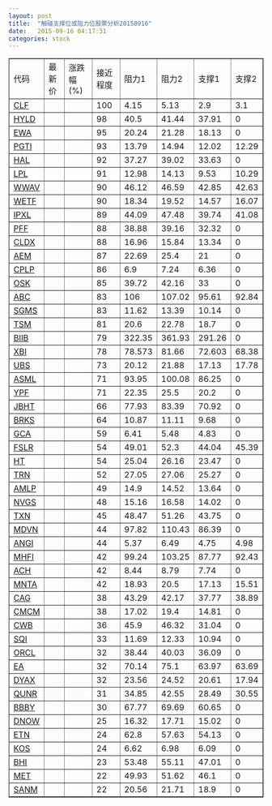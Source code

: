 ```yaml
---
layout: post
title:  "触碰支撑位或阻力位股票分析20150916"
date:   2015-09-16 04:17:31
categories: stock
---
```

<script type="text/javascript">
var stockList = []
stockList.push('gb_clf');
stockList.push('gb_hyld');
stockList.push('gb_ewa');
stockList.push('gb_pgti');
stockList.push('gb_hal');
stockList.push('gb_lpl');
stockList.push('gb_wwav');
stockList.push('gb_wetf');
stockList.push('gb_ipxl');
stockList.push('gb_pff');
stockList.push('gb_cldx');
stockList.push('gb_aem');
stockList.push('gb_cplp');
stockList.push('gb_osk');
stockList.push('gb_abc');
stockList.push('gb_sgms');
stockList.push('gb_tsm');
stockList.push('gb_biib');
stockList.push('gb_xbi');
stockList.push('gb_ubs');
stockList.push('gb_asml');
stockList.push('gb_ypf');
stockList.push('gb_jbht');
stockList.push('gb_brks');
stockList.push('gb_gca');
stockList.push('gb_fslr');
stockList.push('gb_ht');
stockList.push('gb_trn');
stockList.push('gb_amlp');
stockList.push('gb_nvgs');
stockList.push('gb_txn');
stockList.push('gb_mdvn');
stockList.push('gb_angi');
stockList.push('gb_mhfi');
stockList.push('gb_ach');
stockList.push('gb_mnta');
stockList.push('gb_cag');
stockList.push('gb_cmcm');
stockList.push('gb_cwb');
stockList.push('gb_sqi');
stockList.push('gb_orcl');
stockList.push('gb_ea');
stockList.push('gb_dyax');
stockList.push('gb_qunr');
stockList.push('gb_bbby');
stockList.push('gb_dnow');
stockList.push('gb_etn');
stockList.push('gb_kos');
stockList.push('gb_bhi');
stockList.push('gb_met');
stockList.push('gb_sanm');
</script>
<table border="1">
 <tr>
 <td>代码</td>
 <td>最新价</td>
 <td>涨跌幅(%)</td>
 <td>接近程度</td>
 <td>阻力1</td>
 <td>阻力2</td>
 <td>支撑1</td>
 <td>支撑2</td>
</tr>
  <tr id="clf" class="green">
  <td><a href="http://stock.finance.sina.com.cn/usstock/quotes/CLF.html" target="_blank">CLF</a></td><td></td><td></td><td>100</td><td>4.15</td><td>5.13</td><td>2.9</td><td>3.1</td></tr>
  <tr id="hyld" class="green">
  <td><a href="http://stock.finance.sina.com.cn/usstock/quotes/HYLD.html" target="_blank">HYLD</a></td><td></td><td></td><td>98</td><td>40.5</td><td>41.44</td><td>37.91</td><td>0</td></tr>
  <tr id="ewa" class="green">
  <td><a href="http://stock.finance.sina.com.cn/usstock/quotes/EWA.html" target="_blank">EWA</a></td><td></td><td></td><td>95</td><td>20.24</td><td>21.28</td><td>18.13</td><td>0</td></tr>
  <tr id="pgti" class="red">
  <td><a href="http://stock.finance.sina.com.cn/usstock/quotes/PGTI.html" target="_blank">PGTI</a></td><td></td><td></td><td>93</td><td>13.79</td><td>14.94</td><td>12.02</td><td>12.29</td></tr>
  <tr id="hal" class="red">
  <td><a href="http://stock.finance.sina.com.cn/usstock/quotes/HAL.html" target="_blank">HAL</a></td><td></td><td></td><td>92</td><td>37.27</td><td>39.02</td><td>33.63</td><td>0</td></tr>
  <tr id="lpl" class="green">
  <td><a href="http://stock.finance.sina.com.cn/usstock/quotes/LPL.html" target="_blank">LPL</a></td><td></td><td></td><td>91</td><td>12.98</td><td>14.13</td><td>9.53</td><td>10.29</td></tr>
  <tr id="wwav" class="red">
  <td><a href="http://stock.finance.sina.com.cn/usstock/quotes/WWAV.html" target="_blank">WWAV</a></td><td></td><td></td><td>90</td><td>46.12</td><td>46.59</td><td>42.85</td><td>42.63</td></tr>
  <tr id="wetf" class="red">
  <td><a href="http://stock.finance.sina.com.cn/usstock/quotes/WETF.html" target="_blank">WETF</a></td><td></td><td></td><td>90</td><td>18.34</td><td>19.52</td><td>14.57</td><td>16.07</td></tr>
  <tr id="ipxl" class="red">
  <td><a href="http://stock.finance.sina.com.cn/usstock/quotes/IPXL.html" target="_blank">IPXL</a></td><td></td><td></td><td>89</td><td>44.09</td><td>47.48</td><td>39.74</td><td>41.08</td></tr>
  <tr id="pff" class="red">
  <td><a href="http://stock.finance.sina.com.cn/usstock/quotes/PFF.html" target="_blank">PFF</a></td><td></td><td></td><td>88</td><td>38.88</td><td>39.16</td><td>32.32</td><td>0</td></tr>
  <tr id="cldx" class="red">
  <td><a href="http://stock.finance.sina.com.cn/usstock/quotes/CLDX.html" target="_blank">CLDX</a></td><td></td><td></td><td>88</td><td>16.96</td><td>15.84</td><td>13.34</td><td>0</td></tr>
  <tr id="aem" class="red">
  <td><a href="http://stock.finance.sina.com.cn/usstock/quotes/AEM.html" target="_blank">AEM</a></td><td></td><td></td><td>87</td><td>22.69</td><td>25.4</td><td>21</td><td>0</td></tr>
  <tr id="cplp" class="red">
  <td><a href="http://stock.finance.sina.com.cn/usstock/quotes/CPLP.html" target="_blank">CPLP</a></td><td></td><td></td><td>86</td><td>6.9</td><td>7.24</td><td>6.36</td><td>0</td></tr>
  <tr id="osk" class="red">
  <td><a href="http://stock.finance.sina.com.cn/usstock/quotes/OSK.html" target="_blank">OSK</a></td><td></td><td></td><td>85</td><td>39.72</td><td>42.16</td><td>33</td><td>0</td></tr>
  <tr id="abc" class="red">
  <td><a href="http://stock.finance.sina.com.cn/usstock/quotes/ABC.html" target="_blank">ABC</a></td><td></td><td></td><td>83</td><td>106</td><td>107.02</td><td>95.61</td><td>92.84</td></tr>
  <tr id="sgms" class="red">
  <td><a href="http://stock.finance.sina.com.cn/usstock/quotes/SGMS.html" target="_blank">SGMS</a></td><td></td><td></td><td>83</td><td>11.62</td><td>13.39</td><td>10.14</td><td>0</td></tr>
  <tr id="tsm" class="red">
  <td><a href="http://stock.finance.sina.com.cn/usstock/quotes/TSM.html" target="_blank">TSM</a></td><td></td><td></td><td>81</td><td>20.6</td><td>22.78</td><td>18.7</td><td>0</td></tr>
  <tr id="biib" class="red">
  <td><a href="http://stock.finance.sina.com.cn/usstock/quotes/BIIB.html" target="_blank">BIIB</a></td><td></td><td></td><td>79</td><td>322.35</td><td>361.93</td><td>291.26</td><td>0</td></tr>
  <tr id="xbi" class="red">
  <td><a href="http://stock.finance.sina.com.cn/usstock/quotes/XBI.html" target="_blank">XBI</a></td><td></td><td></td><td>78</td><td>78.573</td><td>81.66</td><td>72.603</td><td>68.38</td></tr>
  <tr id="ubs" class="green">
  <td><a href="http://stock.finance.sina.com.cn/usstock/quotes/UBS.html" target="_blank">UBS</a></td><td></td><td></td><td>73</td><td>20.12</td><td>21.88</td><td>17.13</td><td>17.78</td></tr>
  <tr id="asml" class="red">
  <td><a href="http://stock.finance.sina.com.cn/usstock/quotes/ASML.html" target="_blank">ASML</a></td><td></td><td></td><td>71</td><td>93.95</td><td>100.08</td><td>86.25</td><td>0</td></tr>
  <tr id="ypf" class="green">
  <td><a href="http://stock.finance.sina.com.cn/usstock/quotes/YPF.html" target="_blank">YPF</a></td><td></td><td></td><td>71</td><td>22.35</td><td>25.5</td><td>20.2</td><td>0</td></tr>
  <tr id="jbht" class="green">
  <td><a href="http://stock.finance.sina.com.cn/usstock/quotes/JBHT.html" target="_blank">JBHT</a></td><td></td><td></td><td>66</td><td>77.93</td><td>83.39</td><td>70.92</td><td>0</td></tr>
  <tr id="brks" class="red">
  <td><a href="http://stock.finance.sina.com.cn/usstock/quotes/BRKS.html" target="_blank">BRKS</a></td><td></td><td></td><td>64</td><td>10.87</td><td>11.11</td><td>9.68</td><td>0</td></tr>
  <tr id="gca" class="green">
  <td><a href="http://stock.finance.sina.com.cn/usstock/quotes/GCA.html" target="_blank">GCA</a></td><td></td><td></td><td>59</td><td>6.41</td><td>5.48</td><td>4.83</td><td>0</td></tr>
  <tr id="fslr" class="green">
  <td><a href="http://stock.finance.sina.com.cn/usstock/quotes/FSLR.html" target="_blank">FSLR</a></td><td></td><td></td><td>54</td><td>49.01</td><td>52.3</td><td>44.04</td><td>45.39</td></tr>
  <tr id="ht" class="green">
  <td><a href="http://stock.finance.sina.com.cn/usstock/quotes/HT.html" target="_blank">HT</a></td><td></td><td></td><td>54</td><td>25.04</td><td>26.16</td><td>23.47</td><td>0</td></tr>
  <tr id="trn" class="red">
  <td><a href="http://stock.finance.sina.com.cn/usstock/quotes/TRN.html" target="_blank">TRN</a></td><td></td><td></td><td>52</td><td>27.05</td><td>27.06</td><td>25.27</td><td>0</td></tr>
  <tr id="amlp" class="green">
  <td><a href="http://stock.finance.sina.com.cn/usstock/quotes/AMLP.html" target="_blank">AMLP</a></td><td></td><td></td><td>49</td><td>14.9</td><td>14.52</td><td>13.64</td><td>0</td></tr>
  <tr id="nvgs" class="red">
  <td><a href="http://stock.finance.sina.com.cn/usstock/quotes/NVGS.html" target="_blank">NVGS</a></td><td></td><td></td><td>48</td><td>15.16</td><td>16.58</td><td>14.02</td><td>0</td></tr>
  <tr id="txn" class="red">
  <td><a href="http://stock.finance.sina.com.cn/usstock/quotes/TXN.html" target="_blank">TXN</a></td><td></td><td></td><td>45</td><td>48.47</td><td>51.26</td><td>43.75</td><td>0</td></tr>
  <tr id="mdvn" class="green">
  <td><a href="http://stock.finance.sina.com.cn/usstock/quotes/MDVN.html" target="_blank">MDVN</a></td><td></td><td></td><td>44</td><td>97.82</td><td>110.43</td><td>86.39</td><td>0</td></tr>
  <tr id="angi" class="red">
  <td><a href="http://stock.finance.sina.com.cn/usstock/quotes/ANGI.html" target="_blank">ANGI</a></td><td></td><td></td><td>44</td><td>5.37</td><td>6.49</td><td>4.75</td><td>4.98</td></tr>
  <tr id="mhfi" class="green">
  <td><a href="http://stock.finance.sina.com.cn/usstock/quotes/MHFI.html" target="_blank">MHFI</a></td><td></td><td></td><td>42</td><td>99.24</td><td>103.25</td><td>87.77</td><td>92.43</td></tr>
  <tr id="ach" class="green">
  <td><a href="http://stock.finance.sina.com.cn/usstock/quotes/ACH.html" target="_blank">ACH</a></td><td></td><td></td><td>42</td><td>8.44</td><td>8.79</td><td>7.74</td><td>0</td></tr>
  <tr id="mnta" class="red">
  <td><a href="http://stock.finance.sina.com.cn/usstock/quotes/MNTA.html" target="_blank">MNTA</a></td><td></td><td></td><td>42</td><td>18.93</td><td>20.5</td><td>17.13</td><td>15.51</td></tr>
  <tr id="cag" class="red">
  <td><a href="http://stock.finance.sina.com.cn/usstock/quotes/CAG.html" target="_blank">CAG</a></td><td></td><td></td><td>38</td><td>43.29</td><td>42.17</td><td>37.77</td><td>38.89</td></tr>
  <tr id="cmcm" class="red">
  <td><a href="http://stock.finance.sina.com.cn/usstock/quotes/CMCM.html" target="_blank">CMCM</a></td><td></td><td></td><td>38</td><td>17.02</td><td>19.4</td><td>14.81</td><td>0</td></tr>
  <tr id="cwb" class="green">
  <td><a href="http://stock.finance.sina.com.cn/usstock/quotes/CWB.html" target="_blank">CWB</a></td><td></td><td></td><td>36</td><td>45.9</td><td>46.32</td><td>31.04</td><td>0</td></tr>
  <tr id="sqi" class="green">
  <td><a href="http://stock.finance.sina.com.cn/usstock/quotes/SQI.html" target="_blank">SQI</a></td><td></td><td></td><td>33</td><td>11.69</td><td>12.33</td><td>10.94</td><td>0</td></tr>
  <tr id="orcl" class="red">
  <td><a href="http://stock.finance.sina.com.cn/usstock/quotes/ORCL.html" target="_blank">ORCL</a></td><td></td><td></td><td>32</td><td>38.44</td><td>40.03</td><td>36.09</td><td>0</td></tr>
  <tr id="ea" class="red">
  <td><a href="http://stock.finance.sina.com.cn/usstock/quotes/EA.html" target="_blank">EA</a></td><td></td><td></td><td>32</td><td>70.14</td><td>75.1</td><td>63.97</td><td>63.69</td></tr>
  <tr id="dyax" class="red">
  <td><a href="http://stock.finance.sina.com.cn/usstock/quotes/DYAX.html" target="_blank">DYAX</a></td><td></td><td></td><td>32</td><td>23.56</td><td>24.52</td><td>20.61</td><td>17.94</td></tr>
  <tr id="qunr" class="green">
  <td><a href="http://stock.finance.sina.com.cn/usstock/quotes/QUNR.html" target="_blank">QUNR</a></td><td></td><td></td><td>31</td><td>34.85</td><td>42.55</td><td>28.49</td><td>30.55</td></tr>
  <tr id="bbby" class="green">
  <td><a href="http://stock.finance.sina.com.cn/usstock/quotes/BBBY.html" target="_blank">BBBY</a></td><td></td><td></td><td>30</td><td>67.77</td><td>69.69</td><td>60.65</td><td>0</td></tr>
  <tr id="dnow" class="red">
  <td><a href="http://stock.finance.sina.com.cn/usstock/quotes/DNOW.html" target="_blank">DNOW</a></td><td></td><td></td><td>25</td><td>16.32</td><td>17.71</td><td>15.02</td><td>0</td></tr>
  <tr id="etn" class="green">
  <td><a href="http://stock.finance.sina.com.cn/usstock/quotes/ETN.html" target="_blank">ETN</a></td><td></td><td></td><td>24</td><td>62.8</td><td>57.63</td><td>54.13</td><td>0</td></tr>
  <tr id="kos" class="red">
  <td><a href="http://stock.finance.sina.com.cn/usstock/quotes/KOS.html" target="_blank">KOS</a></td><td></td><td></td><td>24</td><td>6.62</td><td>6.98</td><td>6.09</td><td>0</td></tr>
  <tr id="bhi" class="red">
  <td><a href="http://stock.finance.sina.com.cn/usstock/quotes/BHI.html" target="_blank">BHI</a></td><td></td><td></td><td>23</td><td>53.48</td><td>55.11</td><td>47.01</td><td>0</td></tr>
  <tr id="met" class="red">
  <td><a href="http://stock.finance.sina.com.cn/usstock/quotes/MET.html" target="_blank">MET</a></td><td></td><td></td><td>22</td><td>49.93</td><td>51.62</td><td>46.1</td><td>0</td></tr>
  <tr id="sanm" class="red">
  <td><a href="http://stock.finance.sina.com.cn/usstock/quotes/SANM.html" target="_blank">SANM</a></td><td></td><td></td><td>22</td><td>20.56</td><td>21.71</td><td>18.9</td><td>0</td></tr>
</table>
